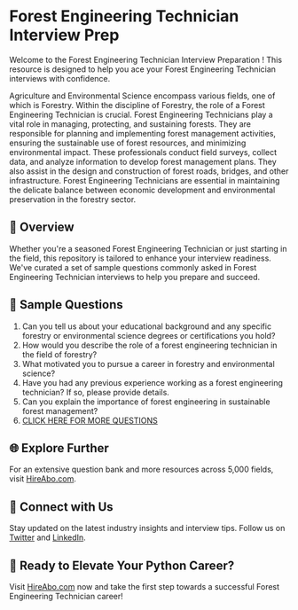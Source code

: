 # Forest Engineering Technician Interview Prep

Welcome to the Forest Engineering Technician Interview Preparation ! This resource is designed to help you ace your Forest Engineering Technician interviews with confidence.

Agriculture and Environmental Science encompass various fields, one of which is Forestry. Within the discipline of Forestry, the role of a Forest Engineering Technician is crucial. Forest Engineering Technicians play a vital role in managing, protecting, and sustaining forests. They are responsible for planning and implementing forest management activities, ensuring the sustainable use of forest resources, and minimizing environmental impact. These professionals conduct field surveys, collect data, and analyze information to develop forest management plans. They also assist in the design and construction of forest roads, bridges, and other infrastructure. Forest Engineering Technicians are essential in maintaining the delicate balance between economic development and environmental preservation in the forestry sector.

## 🚀 Overview

Whether you're a seasoned Forest Engineering Technician or just starting in the field, this repository is tailored to enhance your interview readiness. We've curated a set of sample questions commonly asked in Forest Engineering Technician interviews to help you prepare and succeed.

## 📝 Sample Questions

1. Can you tell us about your educational background and any specific forestry or environmental science degrees or certifications you hold?
2. How would you describe the role of a forest engineering technician in the field of forestry?
3. What motivated you to pursue a career in forestry and environmental science?
4. Have you had any previous experience working as a forest engineering technician? If so, please provide details.
5. Can you explain the importance of forest engineering in sustainable forest management?
6. [CLICK HERE FOR MORE QUESTIONS](https://hireabo.com/job/10_2_49/Forest%20Engineering%20Technician)

## 🌐 Explore Further

For an extensive question bank and more resources across 5,000 fields, visit [HireAbo.com](https://www.hireabo.com).

## 📱 Connect with Us

Stay updated on the latest industry insights and interview tips. Follow us on [Twitter](https://twitter.com/hireabo) and [LinkedIn](https://www.linkedin.com/in/hire-abo-3609972a8/).

## 🚀 Ready to Elevate Your Python Career?

Visit [HireAbo.com](https://www.hireabo.com) now and take the first step towards a successful Forest Engineering Technician career!